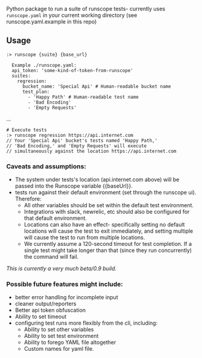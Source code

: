 Python package to run a suite of runscope tests- currently uses `runscope.yaml` in your current working directory (see runscope.yaml.example in this repo)

## Usage
`:> runscope {suite} {base_url}`

```
  Example ./runscope.yaml:
  api_token: 'some-kind-of-token-from-runscope'
  suites:
    regression:
      bucket_name: 'Special Api' # Human-readable bucket name
      test_plan:
        - 'Happy Path' # Human-readable test name
        - 'Bad Encoding'
        - 'Empty Requests'
```
...
```
# Execute tests
:> runscope regression https://api.internet.com
// Your 'Special Api' bucket's tests named 'Happy Path,'
// 'Bad Encoding,' and 'Empty Requests' will execute
// simultaneously against the location https://api.internet.com
```
### Caveats and assumptions:
* The system under tests's location (api.internet.com above) will be passed into the Runscope variable {{baseUrl}}.
* tests run against their default environment (set through the runscope ui). Therefore:
  * All other variables should be set within the default test environment.  
  * Integrations with slack, newrelic, etc should also be configured for that default environment.
  * Locations can also have an effect- specifically setting no default locations will cause the test to exit immediately, and setting multiple will cause the test to run from multiple locations.
  * We currently assume a 120-second timeout for test completion. If a single test might take longer than that (since they run concurrently) the command will fail.

*This is currently a very much beta/0.9 build.*
### Possible future features might include:
* better error handling for incomplete input
* cleaner output/reporters
* Better api token obfuscation
* Ability to set timeout
* configuring test runs more flexibly from the cli, including:
  * Ability to set other variables
  * Ability to set test environment
  * Ability to forego YAML file altogether
  * Custom names for yaml file.
  

